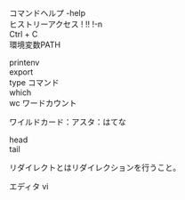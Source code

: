 コマンドヘルプ -help  
ヒストリーアクセス ! !! !-n  
Ctrl + C  
環境変数PATH  

printenv  
export  
type コマンド  
which  
wc ワードカウント  

ワイルドカード：アスタ：はてな  

head  
tail  

リダイレクトとはリダイレクションを行うこと。  

エディタ vi  
